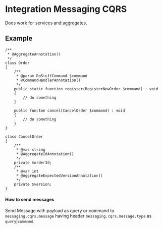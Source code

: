# Integration Messaging CQRS

Does work for services and aggregates.

## Example
    /**    
     * @AggregateAnnotation()
     */
    class Order
    {
        /**
         * @param DoStuffCommand $command
         * @CommandHandlerAnnotation()
         */
        public static function register(RegisterNewOrder $command) : void
        {
            // do something
        }
        
        public functon cancel(CancelOrder $command) : void
        {
            // do something
        }
    }
    
    class CancelOrder
    {
        /**
         * @var string
         * @AggregateIdAnnotation()
         */
        private $orderId;
        /**
         * @var int
         * @AggregateExpectedVersionAnnotation()
         */
        private $version;
    }

#### How to send messages 
Send Message with payload as query or command to `messaging.cqrs.message` having header `messaging.cqrs.message.type` as `query`|`command`.


 